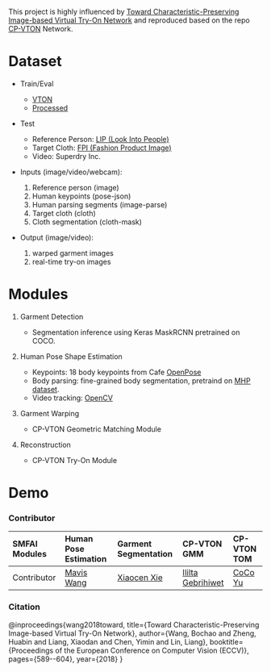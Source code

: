 This project is highly influenced by [Toward Characteristic-Preserving Image-based Virtual Try-On Network](https://arxiv.org/abs/1807.07688) 
and reproduced based on the repo [CP-VTON](https://github.com/sergeywong/cp-vton) Network.


# Dataset
- Train/Eval 
	* [VTON](https://github.com/xthan/VITON)
	* [Processed](https://drive.google.com/open?id=1MxCUvKxejnwWnoZ-KoCyMCXo3TLhRuTo)
- Test
	* Reference Person: [LIP (Look Into People)](https://github.com/hyk1996/Single-Human-Parsing-LIP)
	* Target Cloth: [FPI (Fashion Product Image)](https://www.kaggle.com/paramaggarwal/fashion-product-images-dataset)
	* Video: Superdry Inc.

- Inputs (image/video/webcam): 
	1. Reference person (image)
	2. Human keypoints (pose-json)
	3. Human parsing segments (image-parse)
	4. Target cloth (cloth)
	5. Cloth segmentation (cloth-mask)

- Output (image/video):
	1. warped garment images
	2. real-time try-on images


# Modules
1. Garment Detection
  	* Segmentation inference using Keras MaskRCNN pretrained on COCO.

2. Human Pose Shape Estimation
  	* Keypoints: 18 body keypoints from Cafe [OpenPose](https://github.com/CMU-Perceptual-Computing-Lab/openpose)
  	* Body parsing: fine-grained body segmentation, pretraind on [MHP dataset](https://lv-mhp.github.io/).
  	* Video tracking: [OpenCV](https://docs.opencv.org/)
  
3. Garment Warping
	* CP-VTON Geometric Matching Module

4. Reconstruction
	* CP-VTON Try-On Module


# Demo


### Contributor
|SMFAI Modules  | Human Pose Estimation | Garment Segmentation | CP-VTON GMM |  CP-VTON TOM |
|:------ | :----- | :------ | :----- | :----|
|Contributor  | [Mavis Wang](https://github.com/mavisw) | [Xiaocen Xie](https://github.com/tiffanyxxc) |  [Ililta Gebrihiwet](https://github.com/ililtaG)  | [CoCo Yu](https://github.com/cocosjsu) |


### Citation
@inproceedings{wang2018toward,
	title={Toward Characteristic-Preserving Image-based Virtual Try-On Network},
	author={Wang, Bochao and Zheng, Huabin and Liang, Xiaodan and Chen, Yimin and Lin, Liang},
	booktitle={Proceedings of the European Conference on Computer Vision (ECCV)},
	pages={589--604},
	year={2018}
}
